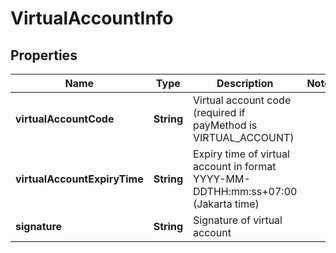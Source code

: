 

# VirtualAccountInfo


## Properties

| Name | Type | Description | Notes |
|------------ | ------------- | ------------- | -------------|
|**virtualAccountCode** | **String** | Virtual account code (required if payMethod is VIRTUAL_ACCOUNT) |  |
|**virtualAccountExpiryTime** | **String** | Expiry time of virtual account in format YYYY-MM-DDTHH:mm:ss+07:00 (Jakarta time) |  |
|**signature** | **String** | Signature of virtual account |  |



